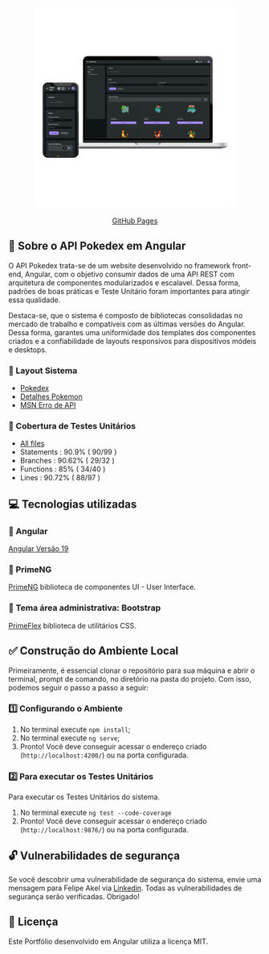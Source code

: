 <p align="center"><img src="src/assets/image/readme/angular-api-pokedex.png" width="400"></p>

<p align="center"><a href="https://felipeakel.github.io/Angular-API-Pokedex/" target="_blank" >GitHub Pages</a></p>

## :rocket: Sobre o API Pokedex em Angular

O API Pokedex trata-se de um website desenvolvido no framework front-end, Angular, com o objetivo consumir dados de uma API REST com arquitetura de componentes modularizados e escalavel. Dessa forma, padrões de boas práticas e Teste Unitário foram importantes para atingir essa qualidade.

Destaca-se, que o sistema é composto de bibliotecas consolidadas no mercado de trabalho e compatíveis com as últimas versões do Angular. Dessa forma, garantes uma uniformidade dos templates dos componentes criados e a confiabilidade de layouts responsivos para dispositivos módeis e desktops.

### :small_blue_diamond: Layout Sistema
- [Pokedex](src/assets/image/readme/Pag-Pokedex.png)
- [Detalhes Pokemon](src/assets/image/readme/Pag-Detalhes.png)
- [MSN Erro de API](src/assets/image/readme/Pag-Detalhes-Error.png)

### :small_blue_diamond: Cobertura de Testes Unitários
- [All files](src/assets//image//readme/Angular-API-Pokedex-Testes.png)
- Statements   : 90.9% ( 90/99 )
- Branches     : 90.62% ( 29/32 )
- Functions    : 85% ( 34/40 )
- Lines        : 90.72% ( 88/97 )

## :computer: Tecnologias utilizadas

### :small_blue_diamond: Angular
[Angular Versão 19](https://v19.angular.dev/)

### :small_blue_diamond: PrimeNG
[PrimeNG](https://primeng.org/) biblioteca de componentes UI - User Interface.

### :small_blue_diamond: Tema área administrativa: Bootstrap
[PrimeFlex](https://primeflex.org/) biblioteca de utilitários CSS.

## :white_check_mark: Construção do Ambiente Local

Primeiramente, é essencial clonar o repositório para sua máquina e abrir o terminal, prompt de comando, no diretório na pasta do projeto. Com isso, podemos seguir o passo a passo a seguir:

### :one: Configurando o Ambiente

1. No terminal execute ```npm install```;
2. No terminal execute ```ng serve```;
3. Pronto! Você deve conseguir acessar o endereço criado (```http://localhost:4200/```) ou na porta configurada.

### :two: Para executar os Testes Unitários

Para executar os Testes Unitários do sistema.

1. No terminal execute ```ng test --code-coverage```
2. Pronto! Você deve conseguir acessar o endereço criado (```http://localhost:9876/```) ou na porta configurada.

## :unlock: Vulnerabilidades de segurança

Se você descobrir uma vulnerabilidade de segurança do sistema, envie uma mensagem para Felipe Akel via [Linkedin](https://www.linkedin.com/in/felipe-akel-carvalho-florentino-009412135/). Todas as vulnerabilidades de segurança serão verificadas. Obrigado!

## :page_facing_up: Licença

Este Portfólio desenvolvido em Angular utiliza a licença MIT.